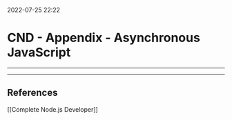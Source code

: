 2022-07-25 22:22
# CND - Appendix - Asynchronous JavaScript
---




---
## References
[[Complete Node.js Developer]]